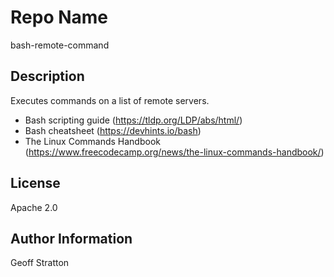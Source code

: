 Repo Name
=========
bash-remote-command

Description
---------------
Executes commands on a list of remote servers.

* Bash scripting guide (https://tldp.org/LDP/abs/html/)
* Bash cheatsheet (https://devhints.io/bash)
* The Linux Commands Handbook (https://www.freecodecamp.org/news/the-linux-commands-handbook/)

License
-------
Apache 2.0

Author Information
------------------
Geoff Stratton
